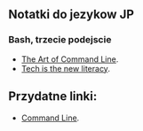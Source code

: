 ## Notatki do jezykow JP

### Bash, trzecie podejscie

* [The Art of Command Line](https://github.com/jlevy/the-art-of-command-line ).
* [Tech is the new literacy](https://www.learnenough.com/).

## Przydatne linki:
* [Command Line](https://www.learnenough.com/command-line-tutorial#sec-summary_cleaning).


